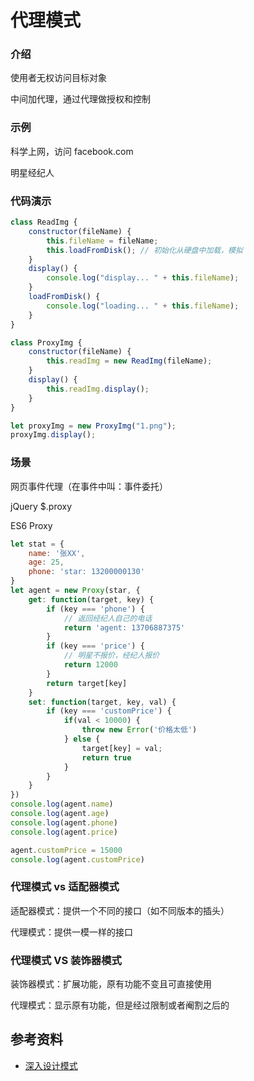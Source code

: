 # 代理模式

### 介绍

使用者无权访问目标对象

中间加代理，通过代理做授权和控制

### 示例

科学上网，访问 facebook.com

明星经纪人

### 代码演示

```javascript
class ReadImg {
    constructor(fileName) {
        this.fileName = fileName;
        this.loadFromDisk(); // 初始化从硬盘中加载，模拟
    }
    display() {
        console.log("display... " + this.fileName);
    }
    loadFromDisk() {
        console.log("loading... " + this.fileName);
    }
}

class ProxyImg {
    constructor(fileName) {
        this.readImg = new ReadImg(fileName);
    }
    display() {
        this.readImg.display();
    }
}

let proxyImg = new ProxyImg("1.png");
proxyImg.display();
```

### 场景

网页事件代理（在事件中叫：事件委托）

jQuery \$.proxy

ES6 Proxy

```javascript
let stat = {
    name: '张XX',
    age: 25,
    phone: 'star: 13200000130'
}
let agent = new Proxy(star, {
    get: function(target, key) {
        if (key === 'phone') {
            // 返回经纪人自己的电话
            return 'agent: 13706887375'
        }
        if (key === 'price') {
            // 明星不报价，经纪人报价
            return 12000
        }
        return target[key]
    }
    set: function(target, key, val) {
        if (key === 'customPrice') {
			if(val < 10000) {
                throw new Error('价格太低')
            } else {
            	target[key] = val;
                return true
            }
        }
	}
})
console.log(agent.name)
console.log(agent.age)
console.log(agent.phone)
console.log(agent.price)

agent.customPrice = 15000
console.log(agent.customPrice)
```

### 代理模式 vs 适配器模式

适配器模式：提供一个不同的接口（如不同版本的插头）

代理模式：提供一模一样的接口

### 代理模式 VS 装饰器模式

装饰器模式：扩展功能，原有功能不变且可直接使用

代理模式：显示原有功能，但是经过限制或者阉割之后的

## 参考资料

-   [深入设计模式](https://refactoringguru.cn/design-patterns/singleton)

